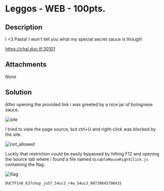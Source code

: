 # Leggos - WEB - 100pts.

## Description
I <3 Pasta! I won't tell you what my special secret sauce is though!

https://chal.duc.tf:30101

## Attachments
_None_

## Solution
After opening the provided link i was greeted by a nice jar of bolognese sauce.

![site](https://github.com/SamIsland/writeups/blob/master/leggos/page.PNG)

I tried to view the page source, but ctrl+U and right-click was blocked by the site.

![not_allowed](https://github.com/SamIsland/writeups/blob/master/leggos/not_allowed.PNG)

Luckly that restriction could be easily bypassed by hitting F12 and opening the source tab where 
i found a file named `disableMouseRightClick.js` containing the flag.

![flag](https://github.com/SamIsland/writeups/blob/master/leggos/flag.PNG)

`DUCTF{n0_k37chup_ju57_54uc3_r4w_54uc3_9873984579843}`
